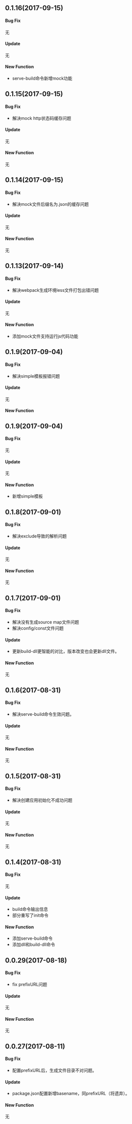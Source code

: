 ## 0.1.16(2017-09-15)

#### Bug Fix
 
无

#### Update

无

#### New Function

 - serve-build命令新增mock功能 

## 0.1.15(2017-09-15)

#### Bug Fix
 
- 解决mock http状态码缓存问题

#### Update

无

#### New Function

无 

## 0.1.14(2017-09-15)

#### Bug Fix
 
- 解决mock文件后缀名为.json的缓存问题

#### Update

无

#### New Function

无 

## 0.1.13(2017-09-14)

#### Bug Fix
 
- 解决webpack生成环境less文件打包出错问题

#### Update

无

#### New Function

- 添加mock文件支持运行js代码功能

## 0.1.9(2017-09-04)

#### Bug Fix
 
- 解决simple模板报错问题

#### Update

无

#### New Function

## 0.1.9(2017-09-04)

#### Bug Fix

无

#### Update

无

#### New Function

- 新增simple模板

## 0.1.8(2017-09-01)

#### Bug Fix

- 解决exclude导致的解析问题

#### Update

无

#### New Function

无

## 0.1.7(2017-09-01)

#### Bug Fix

- 解决没有生成source map文件问题
- 解决config/const文件问题

#### Update

- 更新build-dll更智能的对比，版本改变也会更新dll文件。

#### New Function

无

## 0.1.6(2017-08-31)

#### Bug Fix

- 解决serve-build命令生效问题。

#### Update

无

#### New Function

无

## 0.1.5(2017-08-31)

#### Bug Fix

- 解决创建应用初始化不成功问题

#### Update

无

#### New Function

无

## 0.1.4(2017-08-31)

#### Bug Fix

无

#### Update

- build命令输出信息
- 部分重写了init命令

#### New Function

- 添加serve-build命令
- 添加dll和build-dll命令

## 0.0.29(2017-08-18)

#### Bug Fix

- fix prefixURL问题

#### Update

无

#### New Function

无

## 0.0.27(2017-08-11)

#### Bug Fix

- 配置prefixURL后，生成文件目录不对问题。

#### Update

- package.json配置新增basename，同prefixURL（将遗弃）。

#### New Function

无
